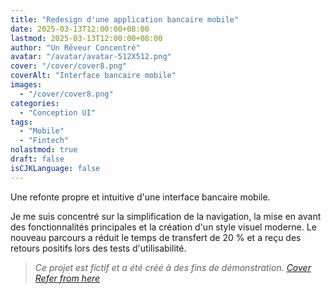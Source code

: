 ```yaml
---
title: "Redesign d'une application bancaire mobile"
date: 2025-03-13T12:00:00+08:00
lastmod: 2025-03-13T12:00:00+08:00
author: "Un Rêveur Concentré"
avatar: "/avatar/avatar-512X512.png"
cover: "/cover/cover8.png"
coverAlt: "Interface bancaire mobile"
images:
  - "/cover/cover8.png"
categories:
  - "Conception UI"
tags:
  - "Mobile"
  - "Fintech"
nolastmod: true
draft: false
isCJKLanguage: false
---
```


Une refonte propre et intuitive d'une interface bancaire mobile.

<!--more-->

Je me suis concentré sur la simplification de la navigation, la mise en avant des fonctionnalités principales et la création d'un style visuel moderne. Le nouveau parcours a réduit le temps de transfert de 20 % et a reçu des retours positifs lors des tests d'utilisabilité.

> *Ce projet est fictif et a été créé à des fins de démonstration. [Cover Refer from here](https://dribbble.com/shots/20898830-Lofee-Free-Woman-Health-UI-Mobile-Design-Kit)*
